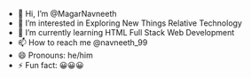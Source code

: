 - 👋 Hi, I’m @MagarNavneeth
- 👀 I’m interested in Exploring New Things Relative Technology 
- 🌱 I’m currently learning HTML Full  Stack Web Development
- 📫 How to reach me @navneeth_99
- 😄 Pronouns: he/him
- ⚡ Fun fact: 😀😀😀

<!---
MagarNavneeth/MagarNavneeth is a ✨ special ✨ repository because its `README.md` (this file) appears on your GitHub profile.
You can click the Preview link to take a look at your changes.
--->
